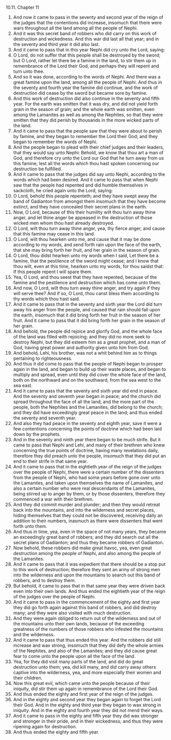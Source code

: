 10.11. Chapter 11
1. And now it came to pass in the seventy and second year of the reign of the judges that the contentions did increase, insomuch that there were wars throughout all the land among all the people of Nephi.
2. And it was this secret band of robbers who did carry on this work of destruction and wickedness. And this war did last all that year; and in the seventy and third year it did also last.
3. And it came to pass that in this year Nephi did cry unto the Lord, saying:
4. O Lord, do not suffer that this people shall be destroyed by the sword; but O Lord, rather let there be a famine in the land, to stir them up in remembrance of the Lord their God, and perhaps they will repent and turn unto thee.
5. And so it was done, according to the words of Nephi. And there was a great famine upon the land, among all the people of Nephi. And thus in the seventy and fourth year the famine did continue, and the work of destruction did cease by the sword but became sore by famine.
6. And this work of destruction did also continue in the seventy and fifth year. For the earth was smitten that it was dry, and did not yield forth grain in the season of grain; and the whole earth was smitten, even among the Lamanites as well as among the Nephites, so that they were smitten that they did perish by thousands in the more wicked parts of the land.
7. And it came to pass that the people saw that they were about to perish by famine, and they began to remember the Lord their God; and they began to remember the words of Nephi.
8. And the people began to plead with their chief judges and their leaders, that they would say unto Nephi: Behold, we know that thou art a man of God, and therefore cry unto the Lord our God that he turn away from us this famine, lest all the words which thou hast spoken concerning our destruction be fulfilled.
9. And it came to pass that the judges did say unto Nephi, according to the words which had been desired. And it came to pass that when Nephi saw that the people had repented and did humble themselves in sackcloth, he cried again unto the Lord, saying:
10. O Lord, behold this people repenteth; and they have swept away the band of Gadianton from amongst them insomuch that they have become extinct, and they have concealed their secret plans in the earth.
11. Now, O Lord, because of this their humility wilt thou turn away thine anger, and let thine anger be appeased in the destruction of those wicked men whom thou hast already destroyed.
12. O Lord, wilt thou turn away thine anger, yea, thy fierce anger, and cause that this famine may cease in this land.
13. O Lord, wilt thou hearken unto me, and cause that it may be done according to my words, and send forth rain upon the face of the earth, that she may bring forth her fruit, and her grain in the season of grain.
14. O Lord, thou didst hearken unto my words when I said, Let there be a famine, that the pestilence of the sword might cease; and I know that thou wilt, even at this time, hearken unto my words, for thou saidst that: If this people repent I will spare them.
15. Yea, O Lord, and thou seest that they have repented, because of the famine and the pestilence and destruction which has come unto them.
16. And now, O Lord, wilt thou turn away thine anger, and try again if they will serve thee? And if so, O Lord, thou canst bless them according to thy words which thou hast said.
17. And it came to pass that in the seventy and sixth year the Lord did turn away his anger from the people, and caused that rain should fall upon the earth, insomuch that it did bring forth her fruit in the season of her fruit. And it came to pass that it did bring forth her grain in the season of her grain.
18. And behold, the people did rejoice and glorify God, and the whole face of the land was filled with rejoicing; and they did no more seek to destroy Nephi, but they did esteem him as a great prophet, and a man of God, having great power and authority given unto him from God.
19. And behold, Lehi, his brother, was not a whit behind him as to things pertaining to righteousness.
20. And thus it did come to pass that the people of Nephi began to prosper again in the land, and began to build up their waste places, and began to multiply and spread, even until they did cover the whole face of the land, both on the northward and on the southward, from the sea west to the sea east.
21. And it came to pass that the seventy and sixth year did end in peace. And the seventy and seventh year began in peace; and the church did spread throughout the face of all the land; and the more part of the people, both the Nephites and the Lamanites, did belong to the church; and they did have exceedingly great peace in the land; and thus ended the seventy and seventh year.
22. And also they had peace in the seventy and eighth year, save it were a few contentions concerning the points of doctrine which had been laid down by the prophets.
23. And in the seventy and ninth year there began to be much strife. But it came to pass that Nephi and Lehi, and many of their brethren who knew concerning the true points of doctrine, having many revelations daily, therefore they did preach unto the people, insomuch that they did put an end to their strife in that same year.
24. And it came to pass that in the eightieth year of the reign of the judges over the people of Nephi, there were a certain number of the dissenters from the people of Nephi, who had some years before gone over unto the Lamanites, and taken upon themselves the name of Lamanites, and also a certain number who were real descendants of the Lamanites, being stirred up to anger by them, or by those dissenters, therefore they commenced a war with their brethren.
25. And they did commit murder and plunder; and then they would retreat back into the mountains, and into the wilderness and secret places, hiding themselves that they could not be discovered, receiving daily an addition to their numbers, inasmuch as there were dissenters that went forth unto them.
26. And thus in time, yea, even in the space of not many years, they became an exceedingly great band of robbers; and they did search out all the secret plans of Gadianton; and thus they became robbers of Gadianton.
27. Now behold, these robbers did make great havoc, yea, even great destruction among the people of Nephi, and also among the people of the Lamanites.
28. And it came to pass that it was expedient that there should be a stop put to this work of destruction; therefore they sent an army of strong men into the wilderness and upon the mountains to search out this band of robbers, and to destroy them.
29. But behold, it came to pass that in that same year they were driven back even into their own lands. And thus ended the eightieth year of the reign of the judges over the people of Nephi.
30. And it came to pass in the commencement of the eighty and first year they did go forth again against this band of robbers, and did destroy many; and they were also visited with much destruction.
31. And they were again obliged to return out of the wilderness and out of the mountains unto their own lands, because of the exceeding greatness of the numbers of those robbers who infested the mountains and the wilderness.
32. And it came to pass that thus ended this year. And the robbers did still increase and wax strong, insomuch that they did defy the whole armies of the Nephites, and also of the Lamanites; and they did cause great fear to come unto the people upon all the face of the land.
33. Yea, for they did visit many parts of the land, and did do great destruction unto them; yea, did kill many, and did carry away others captive into the wilderness, yea, and more especially their women and their children.
34. Now this great evil, which came unto the people because of their iniquity, did stir them up again in remembrance of the Lord their God.
35. And thus ended the eighty and first year of the reign of the judges.
36. And in the eighty and second year they began again to forget the Lord their God. And in the eighty and third year they began to wax strong in iniquity. And in the eighty and fourth year they did not mend their ways.
37. And it came to pass in the eighty and fifth year they did wax stronger and stronger in their pride, and in their wickedness; and thus they were ripening again for destruction.
38. And thus ended the eighty and fifth year.

